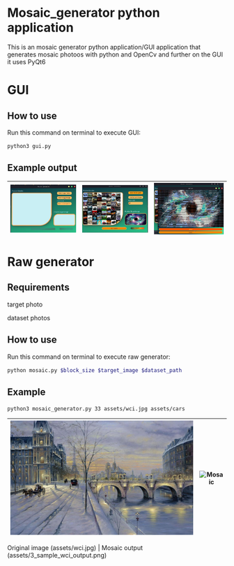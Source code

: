 # Mosaic_generator python application
This is an mosaic generator python application/GUI application that generates mosaic photoos with python and OpenCv and further on the GUI it uses PyQt6

# GUI
## How to use
Run this command on terminal to execute GUI:
```sh
python3 gui.py
```
## Example output

![Screenshot1](assets/Screenshot1.png "Screenshot1")  |  ![Screenshot2](assets/Screenshot2.png "mosaic")|  ![Screenshot3](assets/Screenshot3.png "screenshot3")
:-------------------------:|:-------------------------:|:-------------------------:
  		
# Raw generator
## Requirements
target photo

dataset photos

## How to use
Run this command on terminal to execute raw generator:
```sh
python mosaic.py $block_size $target_image $dataset_path
```
## Example
```sh
python3 mosaic_generator.py 33 assets/wci.jpg assets/cars
```

![Original](assets/wci.jpg "original")  |  ![Mosaic](assets/3_sample_wci_output.png "mosaic")
:-------------------------:|:-------------------------:

Original image (assets/wci.jpg)             |  Mosaic output (assets/3_sample_wci_output.png)
